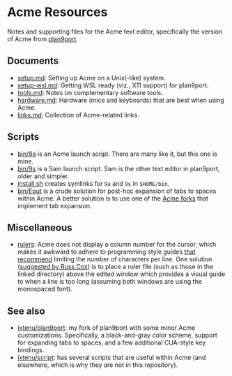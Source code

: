 # Acme Resources

Notes and supporting files for the Acme text editor, specifically the version
of Acme from [plan9port](https://9fans.github.io/plan9port/).

## Documents

- [setup.md](setup.md): Setting up Acme on a Unix(-like) system.
- [setup-wsl.md](setup-wsl.md): Getting WSL ready (viz., X11 support) for
  plan9port.
- [tools.md](tools.md): Notes on complementary software tools.
- [hardware.md](hardware.md): Hardware (mice and keyboards) that are best when
  using Acme.
- [links.md](links.md): Collection of Acme-related links.

## Scripts

- [bin/9a](bin/9a) is an Acme launch script.  There are many like it, but this
  one is mine.
- [bin/9s](bin/9s) is a Sam launch script.  Sam is the other text editor in
  plan9port, older and simpler.
- [install.sh](install.sh) creates symlinks for `9a` and `9s` in `$HOME/bin`.
- [bin/Eput](bin/Eput) is a crude solution for post-hoc expansion of tabs
  to spaces within Acme.  A better solution is to use one of the [Acme
  forks](links.md#forks) that implement tab expansion.

## Miscellaneous

- [rulers](rulers): Acme does not display a column number for the cursor, which
  makes it awkward to adhere to programming style guides [that recommend][wcpl]
  limiting the number of characters per line.  One solution ([suggested by Russ
  Cox][rsc]) is to place a ruler file (such as those in the linked directory)
  above the edited window which provides a visual guide to when a line is too
  long (assuming both windows are using the monospaced font).

[wcpl]: https://en.wikipedia.org/wiki/Characters_per_line#In_programming
[rsc]: https://marc.info/?l=9fans&m=121916884525962&w=2

## See also

- [ixtenu/plan9port](https://github.com/ixtenu/plan9port): my fork of plan9port
  with some minor Acme customizations.  Specifically, a black-and-gray color
  scheme, support for expanding tabs to spaces, and a few additional CUA-style
  key bindings.
- [ixtenu/script](https://github.com/ixtenu/script): has several scripts that
  are useful within Acme (and elsewhere, which is why they are not in this
  repository).
